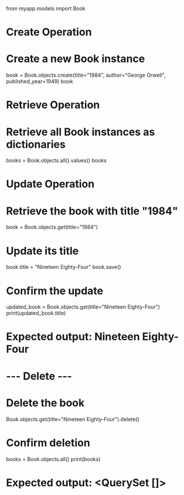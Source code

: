 from myapp.models import Book 


# Create Operation

# Create a new Book instance
book = Book.objects.create(title="1984", author="George Orwell", published_year=1949)
book



# Retrieve Operation

# Retrieve all Book instances as dictionaries
books = Book.objects.all().values()
books


# Update Operation

# Retrieve the book with title "1984"
book = Book.objects.get(title="1984")
# Update its title
book.title = "Nineteen Eighty-Four"
book.save()

# Confirm the update
updated_book = Book.objects.get(title="Nineteen Eighty-Four")
print(updated_book.title)
# Expected output: Nineteen Eighty-Four


# --- Delete ---
# Delete the book
Book.objects.get(title="Nineteen Eighty-Four").delete()
# Confirm deletion
books = Book.objects.all()
print(books)
# Expected output: <QuerySet []>
